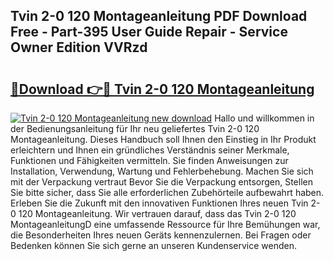 ## Tvin 2-0 120 Montageanleitung PDF Download Free - Part-395 User Guide Repair - Service Owner Edition VVRzd

# <h2><a href="http://df90gj1.blite.top/?on=Tvin+2-0+120+Montageanleitung">🔗Download 👉🔴 Tvin 2-0 120 Montageanleitung</a></h2>

[![Tvin 2-0 120 Montageanleitung new download](https://i.imgur.com/lujVjoI.png)](http://df90gj1.blite.top/?on=Tvin+2-0+120+Montageanleitung)
Hallo und willkommen in der Bedienungsanleitung für Ihr neu geliefertes Tvin 2-0 120 Montageanleitung. Dieses Handbuch soll Ihnen den Einstieg in Ihr Produkt erleichtern und Ihnen ein gründliches Verständnis seiner Merkmale, Funktionen und Fähigkeiten vermitteln. Sie finden Anweisungen zur Installation, Verwendung, Wartung und Fehlerbehebung. Machen Sie sich mit der Verpackung vertraut Bevor Sie die Verpackung entsorgen, Stellen Sie bitte sicher, dass Sie alle erforderlichen Zubehörteile aufbewahrt haben. Erleben Sie die Zukunft mit den innovativen Funktionen Ihres neuen Tvin 2-0 120 Montageanleitung. Wir vertrauen darauf, dass das Tvin 2-0 120 MontageanleitungD eine umfassende Ressource für Ihre Bemühungen war, die Besonderheiten Ihres neuen Geräts kennenzulernen. Bei Fragen oder Bedenken können Sie sich gerne an unseren Kundenservice wenden.

